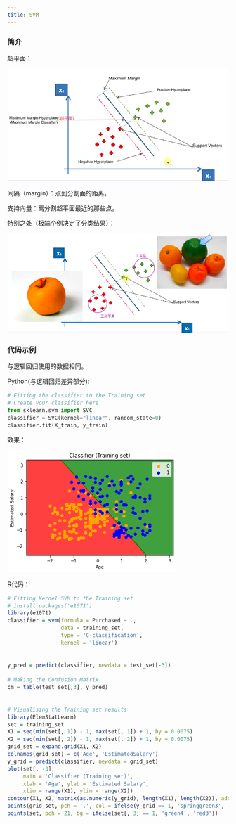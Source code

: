 ```yaml
---
title: SVM
---
```

### 简介

超平面：

![1680013732761](./image/SVM/1680013732761.png)

间隔（margin）：点到分割面的距离。

支持向量：离分割超平面最近的那些点。

特别之处（极端个例决定了分类结果）：

![1680014486733](./image/SVM/1680014486733.png)

### 代码示例

与逻辑回归使用的数据相同。

Python(与逻辑回归差异部分):

```python
# Fitting the classifier to the Training set
# Create your classifier here
from sklearn.svm import SVC
classifier = SVC(kernel="linear", random_state=0)
classifier.fit(X_train, y_train)
```

效果：

![1680099490214](./image/SVM/1680099490214.png)

R代码：

```r
# Fitting Kernel SVM to the Training set
# install.packages('e1071')
library(e1071)
classifier = svm(formula = Purchased ~ .,
                 data = training_set,
                 type = 'C-classification',
                 kernel = 'linear')


y_pred = predict(classifier, newdata = test_set[-3])

# Making the Confusion Matrix
cm = table(test_set[,3], y_pred)


# Visualising the Training set results
library(ElemStatLearn)
set = training_set
X1 = seq(min(set[, 1]) - 1, max(set[, 1]) + 1, by = 0.0075)
X2 = seq(min(set[, 2]) - 1, max(set[, 2]) + 1, by = 0.0075)
grid_set = expand.grid(X1, X2)
colnames(grid_set) = c('Age', 'EstimatedSalary')
y_grid = predict(classifier, newdata = grid_set)
plot(set[, -3],
     main = 'Classifier (Training set)',
     xlab = 'Age', ylab = 'Estimated Salary',
     xlim = range(X1), ylim = range(X2))
contour(X1, X2, matrix(as.numeric(y_grid), length(X1), length(X2)), add = TRUE)
points(grid_set, pch = '.', col = ifelse(y_grid == 1, 'springgreen3', 'tomato'))
points(set, pch = 21, bg = ifelse(set[, 3] == 1, 'green4', 'red3'))
```
